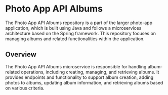 # Photo App API Albums
The Photo App API Albums repository is a part of the larger photo-app application, which is built using Java and follows a microservices architecture based on the Spring framework. This repository focuses on managing albums and related functionalities within the application.

## Overview
The Photo App API Albums microservice is responsible for handling album-related operations, including creating, managing, and retrieving albums. It provides endpoints and functionality to support album creation, adding photos to albums, updating album information, and retrieving albums based on various criteria.
